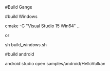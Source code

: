 #Build Gange

#build Windows

cmake -G "Visual Studio 15 Win64" ..

or

sh build_windows.sh

#build android

android studio open samples/android/HelloVulkan